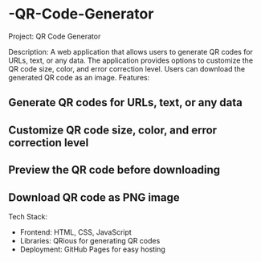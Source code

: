 # -QR-Code-Generator
Project: QR Code Generator

Description:
A web application that allows users to generate QR codes for URLs, text, or any data. The application provides options to customize the QR code size, color, and error correction level. Users can download the generated QR code as an image.
Features:

## Generate QR codes for URLs, text, or any data
## Customize QR code size, color, and error correction level
## Preview the QR code before downloading
## Download QR code as PNG image

Tech Stack:

- Frontend: HTML, CSS, JavaScript
- Libraries: QRious for generating QR codes
- Deployment: GitHub Pages for easy hosting
